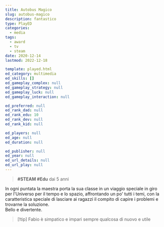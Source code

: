 ```yaml
---
title: Autobus Magico
slug: autobus-magico
description: fantastico
type: PlayED
categories:
  - media
tags:
  - award
  - tv
  - steam
date: 2020-12-14
lastmod: 2022-12-18

template: played.html
ed_category: multimedia
ed_skills: []
ed_gameplay_complex: null
ed_gameplay_strategy: null
ed_gameplay_luck: null
ed_gameplay_interaction: null

ed_preferred: null
ed_rank_dad: null
ed_rank_edu: 10
ed_rank_dev: null
ed_rank_kid: null

ed_players: null
ed_age: null
ed_duration: null

ed_publisher: null
ed_year: null
ed_url_details: null
ed_url_play: null
---
```


> **#STEAM #Edu**
> dai 5 anni

In ogni puntata la maestra porta la sua classe in un viaggio speciale in giro per l'Universo per il tempo e lo spazio, affrontando un po' tutti i temi, con la caratteristica speciale di lasciare ai ragazzi il compito di capire i problemi e trovarne la soluzione.  
Bello e divertente.

> [!tip] Fabio
> è simpatico e impari sempre qualcosa di nuovo e utile


